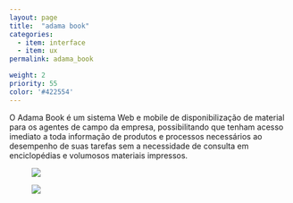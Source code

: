 ```yaml
---
layout: page
title:  "adama book"
categories:
  - item: interface
  - item: ux
permalink: adama_book

weight: 2
priority: 55
color: '#422554'
---
```


O Adama Book é um sistema Web e mobile de disponibilização de material para os agentes de campo da empresa, possibilitando que tenham acesso imediato a toda informação de produtos e processos necessários ao desempenho de suas tarefas sem a necessidade de consulta em enciclopédias e volumosos materiais impressos.

<figure><img src="{{ site.baseurl }}/assets/adama_book/fluxo.png"/></figure>

<figure><img class="img_small" src="{{ site.baseurl }}/assets/adama_book/adamabook.png"/></figure>
